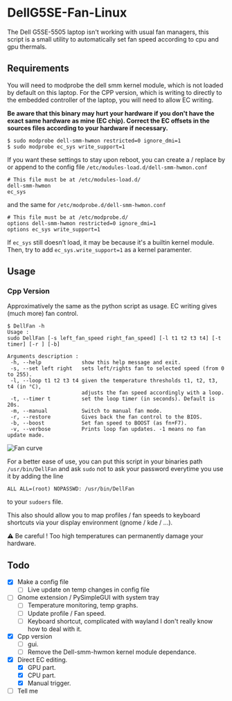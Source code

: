 # DellG5SE-Fan-Linux
The Dell G5SE-5505 laptop isn't working with usual fan managers, this script is a small utility to automatically set fan speed according to cpu and gpu thermals.
## Requirements
You will need to modprobe the dell smm kernel module, which is not loaded by default on this laptop. For the CPP version, which is writing to directly to the embedded controller of the laptop, you will need to allow EC writing.

**Be aware that this binary may hurt your hardware if you don't have the exact same hardware as mine (EC chip). Correct the EC offsets in the sources files according to your hardware if necessary.**

```shell
$ sudo modprobe dell-smm-hwmon restricted=0 ignore_dmi=1
$ sudo modprobe ec_sys write_support=1 
```
If you want these settings to stay upon reboot, you can create a / replace by or append to the config file  `/etc/modules-load.d/dell-smm-hwmon.conf` 
```shell
# This file must be at /etc/modules-load.d/
dell-smm-hwmon
ec_sys
```
and the same for `/etc/modprobe.d/dell-smm-hwmon.conf` 
```shell
# This file must be at /etc/modprobe.d/
options dell-smm-hwmon restricted=0 ignore_dmi=1
options ec_sys write_support=1
```
If `ec_sys` still doesn't load, it may be because it's a builtin kernel module. Then, try to add `ec_sys.write_support=1` as a kernel paramenter. 

## Usage

### Cpp Version
Approximatively the same as the python script as usage. EC writing gives (much more) fan control.
```shell
$ DellFan -h
Usage :
sudo DellFan [-s left_fan_speed right_fan_speed] [-l t1 t2 t3 t4] [-t timer] [-r ] [-b]

Arguments description :
 -h, --help             show this help message and exit.
 -s, --set left right   sets left/rights fan to selected speed (from 0 to 255).
 -l, --loop t1 t2 t3 t4 given the temperature thresholds t1, t2, t3, t4 (in °C),
                        adjusts the fan speed accordingly with a loop.
 -t, --timer t          set the loop timer (in seconds). Default is 20s.
 -m, --manual           Switch to manual fan mode.
 -r, --restore          Gives back the fan control to the BIOS.
 -b, --boost            Set fan speed to BOOST (as fn+F7).
 -v, --verbose          Prints loop fan updates. -1 means no fan update made.

```
![Fan curve](https://raw.githubusercontent.com/DavidLapous/DellG5SE-Fan-Linux/main/fan_curve.svg)

For a better ease of use, you can put this script in your binaries path `/usr/bin/DellFan` and ask `sudo` not to ask your password everytime you use it by adding the line
```
ALL ALL=(root) NOPASSWD: /usr/bin/DellFan
```
to your `sudoers` file.

This also should allow you to map profiles / fan speeds to keyboard shortcuts via your display environment (gnome / kde / ...).

:warning: Be careful ! Too high temperatures can permanently damage your hardware.

## Todo
- [x] Make a config file
  - [ ] Live update on temp changes in config file
- [ ] Gnome extension / PySimpleGUI with system tray 
  - [ ] Temperature monitoring, temp graphs.
  - [ ] Update profile / Fan speed.
  - [ ] Keyboard shortcut, complicated with wayland I don't really know how to deal with it.
- [x] Cpp version 
  - [ ] gui.
  - [ ] Remove the Dell-smm-hwmon kernel module dependance.
- [x] Direct EC editing.
  - [x] GPU part.
  - [x] CPU part.
  - [x] Manual trigger. 
- [ ] Tell me 
